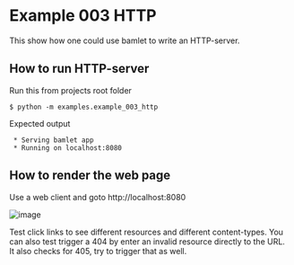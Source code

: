 # Example 003 HTTP

This show how one could use bamlet to write an HTTP-server.

## How to run HTTP-server
Run this from projects root folder
```
$ python -m examples.example_003_http
```

Expected output
```
 * Serving bamlet app
 * Running on localhost:8080
 ```
## How to render the web page
Use a web client and  goto http://localhost:8080

![image](https://github.com/emirng/bamlet/assets/135670768/cca6a928-cee9-4a0b-9cff-9d2614e7b2b0)

Test click links to see different resources and different content-types. You can also test trigger a 404 by enter an invalid resource directly to the URL. It also checks for 405, try to trigger that as well.
